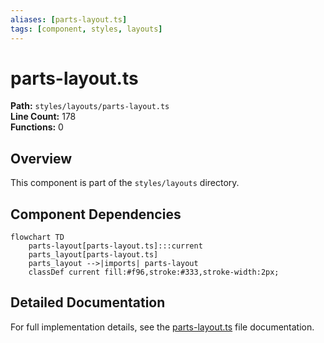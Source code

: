 ```yaml
---
aliases: [parts-layout.ts]
tags: [component, styles, layouts]
---
```


# parts-layout.ts

**Path:** `styles/layouts/parts-layout.ts`  
**Line Count:** 178  
**Functions:** 0  

## Overview

This component is part of the `styles/layouts` directory.

## Component Dependencies

```mermaid
flowchart TD
    parts-layout[parts-layout.ts]:::current
    parts_layout[parts-layout.ts]
    parts_layout -->|imports| parts-layout
    classDef current fill:#f96,stroke:#333,stroke-width:2px;
```

## Detailed Documentation

For full implementation details, see the [parts-layout.ts](../files/parts-layout.md) file documentation.

